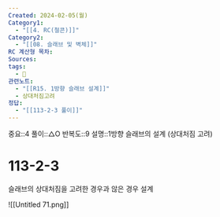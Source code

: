 ```yaml
---
Created: 2024-02-05(월)
Category1:
  - "[[4. RC(철콘)]]"
Category2:
  - "[[08. 슬래브 및 벽체]]"
RC 계산형 목차: 
Sources: 
tags:
  - 🧮
관련노트:
  - "[[R15. 1방향 슬래브 설계]]"
  - 상대처짐고려
정답:
  - "[[113-2-3 풀이]]"
---
```

중요::4
풀이::△O
반복도::9
설명::1방향 슬래브의 설계 (상대처짐 고려)

#  113-2-3

슬래브의 상대처짐을 고려한 경우과 않은 경우 설계

![[Untitled 71.png]]